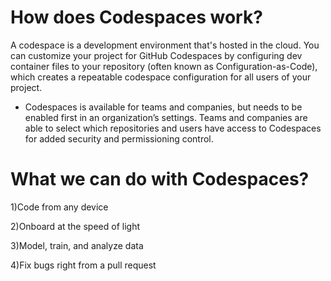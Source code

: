 #  How does Codespaces work?
A codespace is a development environment that's hosted in the cloud. You can customize your project for GitHub Codespaces by configuring dev container files to your repository (often known as Configuration-as-Code), which creates a repeatable codespace configuration for all users of your project.

- Codespaces is available for teams and companies, but needs to be enabled first in an organization’s settings. Teams and companies are able to select which repositories and users have access to Codespaces for added security and permissioning control.

# What we can do with Codespaces?

   1)Code from any device
   
   2)Onboard at the speed of light

3)Model, train, and analyze data

4)Fix bugs right from a pull request

